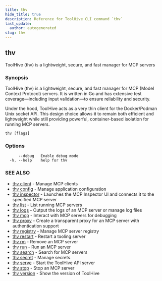 ```yaml
---
title: thv
hide_title: true
description: Reference for ToolHive CLI command `thv`
last_update:
  author: autogenerated
slug: thv
---
```


## thv

ToolHive (thv) is a lightweight, secure, and fast manager for MCP servers

### Synopsis

ToolHive (thv) is a lightweight, secure, and fast manager for MCP (Model Context Protocol) servers.
It is written in Go and has extensive test coverage—including input validation—to ensure reliability and security.

Under the hood, ToolHive acts as a very thin client for the Docker/Podman Unix socket API.
This design choice allows it to remain both efficient and lightweight while still providing powerful,
container-based isolation for running MCP servers.

```
thv [flags]
```

### Options

```
      --debug   Enable debug mode
  -h, --help    help for thv
```

### SEE ALSO

* [thv client](thv_client.md)	 - Manage MCP clients
* [thv config](thv_config.md)	 - Manage application configuration
* [thv inspector](thv_inspector.md)	 - Launches the MCP Inspector UI and connects it to the specified MCP server
* [thv list](thv_list.md)	 - List running MCP servers
* [thv logs](thv_logs.md)	 - Output the logs of an MCP server or manage log files
* [thv mcp](thv_mcp.md)	 - Interact with MCP servers for debugging
* [thv proxy](thv_proxy.md)	 - Create a transparent proxy for an MCP server with authentication support
* [thv registry](thv_registry.md)	 - Manage MCP server registry
* [thv restart](thv_restart.md)	 - Restart a tooling server
* [thv rm](thv_rm.md)	 - Remove an MCP server
* [thv run](thv_run.md)	 - Run an MCP server
* [thv search](thv_search.md)	 - Search for MCP servers
* [thv secret](thv_secret.md)	 - Manage secrets
* [thv serve](thv_serve.md)	 - Start the ToolHive API server
* [thv stop](thv_stop.md)	 - Stop an MCP server
* [thv version](thv_version.md)	 - Show the version of ToolHive

